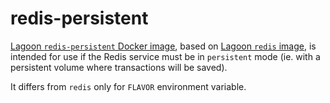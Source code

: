 # redis-persistent

[Lagoon `redis-persistent` Docker image](https://github.com/amazeeio/lagoon/blob/master/images/redis-persistent/Dockerfile), based on [Lagoon `redis` image](https://github.com/AlannaBurke/lagoon/tree/3099c4aeaf2a67cc1e084cb7b8b01ef0fbf90bed/docs/docker-images/redis/redis.md), is intended for use if the Redis service must be in `persistent` mode \(ie. with a persistent volume where transactions will be saved\).

It differs from `redis` only for `FLAVOR` environment variable.

